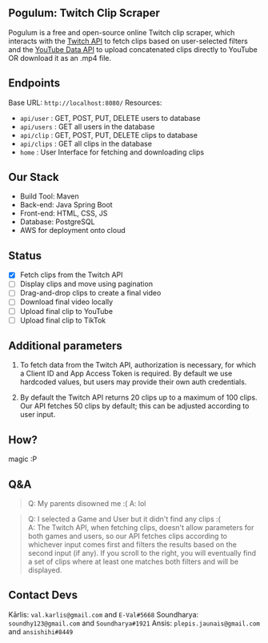 Pogulum: Twitch Clip Scraper
-
Pogulum is a free and open-source online Twitch clip scraper, which interacts with the [Twitch API](https://dev.twitch.tv/docs/api/) to fetch clips based on user-selected filters and the [YouTube Data API](https://developers.google.com/youtube/v3) to upload concatenated clips directly to YouTube OR download it as an .mp4 file.

Endpoints
-
Base URL: `http://localhost:8080/`
Resources:
- `api/user` : GET, POST, PUT, DELETE users to database
- `api/users` : GET all users in the database
- `api/clip` : GET, POST, PUT, DELETE clips to database
- `api/clips` : GET all clips in the database
- `home` : User Interface for fetching and downloading clips

Our Stack
-
- Build Tool: Maven
- Back-end: Java Spring Boot
- Front-end: HTML, CSS, JS
- Database: PostgreSQL
- AWS for deployment onto cloud

Status
-
- [x] Fetch clips from the Twitch API
- [ ] Display clips and move using pagination
- [ ] Drag-and-drop clips to create a final video
- [ ] Download final video locally
- [ ] Upload final clip to YouTube
- [ ] Upload final clip to TikTok

Additional parameters
-

1. To fetch data from the Twitch API, authorization is necessary, for which a Client ID and App Access Token is required. By default we use hardcoded values, but users may provide their own auth credentials.

2. By default the Twitch API returns 20 clips up to a maximum of 100 clips. Our API fetches 50 clips by default; this can be adjusted according to user input.

How?
-
magic :P

Q&A
-
> Q: My parents disowned me :(
> A: lol

> Q: I selected a Game and User but it didn't find any clips :(  
> A: The Twitch API, when fetching clips, doesn't allow parameters for both games and users, so our API fetches clips according to whichever input comes first and filters the results based on the second input (if any). If you scroll to the right, you will eventually find a set of clips where at least one matches both filters and will be displayed.

Contact Devs
-
Kārlis: `val.karlis@gmail.com` and `E-Val#5668`
Soundharya: `soundhy123@gmail.com` and `Soundharya#1921`
Ansis:  `plepis.jaunais@gmail.com` and  `ansishihi#8449`


